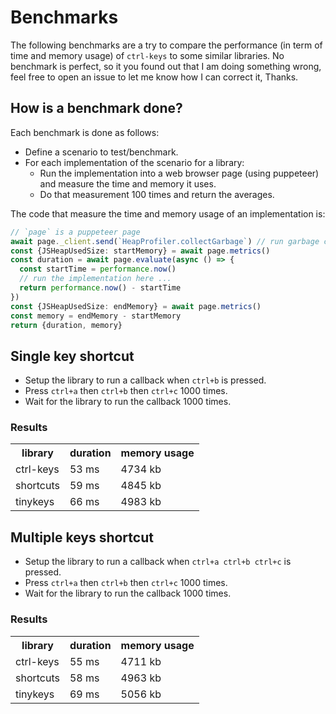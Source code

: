 # Benchmarks

The following benchmarks are a try to compare the performance (in term of time and memory usage) of `ctrl-keys` to some similar libraries. No benchmark is perfect, so it you found out that I am doing something wrong, feel free to open an issue to let me know how I can correct it, Thanks.

## How is a benchmark done?

Each benchmark is done as follows:

- Define a scenario to test/benchmark.
- For each implementation of the scenario for a library:
  - Run the implementation into a web browser page (using puppeteer) and measure the time and memory it uses.
  - Do that measurement 100 times and return the averages.

The code that measure the time and memory usage of an implementation is:

```ts
// `page` is a puppeteer page
await page._client.send(`HeapProfiler.collectGarbage`) // run garbage collection to free up memory
const {JSHeapUsedSize: startMemory} = await page.metrics()
const duration = await page.evaluate(async () => {
  const startTime = performance.now()
  // run the implementation here ...
  return performance.now() - startTime
})
const {JSHeapUsedSize: endMemory} = await page.metrics()
const memory = endMemory - startMemory
return {duration, memory}
```

## Single key shortcut

- Setup the library to run a callback when `ctrl+b` is pressed.
- Press `ctrl+a` then `ctrl+b` then `ctrl+c` 1000 times.
- Wait for the library to run the callback 1000 times.

### Results

<table><tr><th>library</th><th>duration</th><th>memory usage</th></tr><tr><td>ctrl-keys</td><td>53 ms</td><td>4734 kb</td></tr><tr><td>shortcuts</td><td>59 ms</td><td>4845 kb</td></tr><tr><td>tinykeys</td><td>66 ms</td><td>4983 kb</td></tr></table>

## Multiple keys shortcut

- Setup the library to run a callback when `ctrl+a ctrl+b ctrl+c` is pressed.
- Press `ctrl+a` then `ctrl+b` then `ctrl+c` 1000 times.
- Wait for the library to run the callback 1000 times.

### Results

<table><tr><th>library</th><th>duration</th><th>memory usage</th></tr><tr><td>ctrl-keys</td><td>55 ms</td><td>4711 kb</td></tr><tr><td>shortcuts</td><td>58 ms</td><td>4963 kb</td></tr><tr><td>tinykeys</td><td>69 ms</td><td>5056 kb</td></tr></table>
